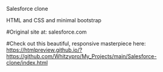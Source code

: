 Salesforce clone

HTML and CSS and minimal bootstrap

#Original site at: salesforce.com

#Check out this beautiful, responsive masterpiece here: https://htmlpreview.github.io/?https://github.com/Whitzypro/My_Projects/main/Salesforce-clone/index.html
